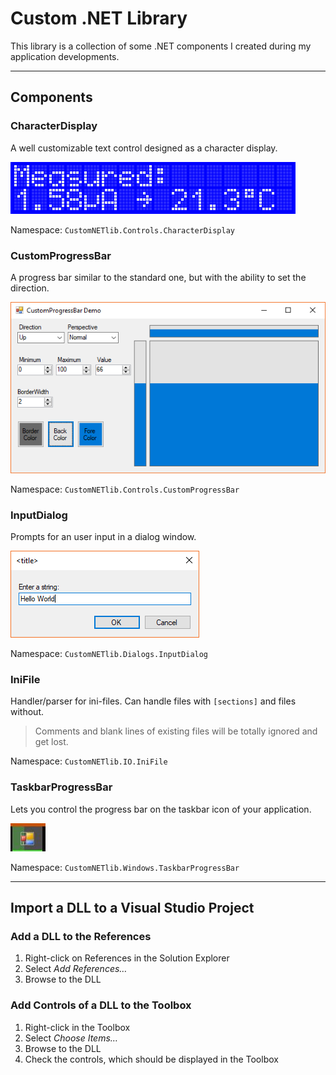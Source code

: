 # Custom .NET Library

This library is a collection of some .NET components I created during my application developments.

---

## Components
### **CharacterDisplay**
A well customizable text control designed as a character display.

![](./00_readme_assets/CharacterDisplay.png)

Namespace: `CustomNETlib.Controls.CharacterDisplay`

### **CustomProgressBar**
A progress bar similar to the standard one, but with the ability to set the direction.

![](./00_readme_assets/CustomProgressBar.png)

Namespace: `CustomNETlib.Controls.CustomProgressBar`

### **InputDialog**
Prompts for an user input in a dialog window.

![](./00_readme_assets/InputDialog.png)

Namespace: `CustomNETlib.Dialogs.InputDialog`

### **IniFile**
Handler/parser for ini-files. Can handle files with `[sections]` and files without.

> Comments and blank lines of existing files will be totally ignored and get lost.

Namespace: `CustomNETlib.IO.IniFile`

### **TaskbarProgressBar**
Lets you control the progress bar on the taskbar icon of your application.

![](./00_readme_assets/TaskbarProgressBar.png)

Namespace: `CustomNETlib.Windows.TaskbarProgressBar`

---

## Import a DLL to a Visual Studio Project
### Add a DLL to the References
1. Right-click on References in the Solution Explorer
2. Select *Add References…*
3. Browse to the DLL

### Add Controls of a DLL to the Toolbox
1. Right-click in the Toolbox
2. Select *Choose Items…*
3. Browse to the DLL
4. Check the controls, which should be displayed in the Toolbox
